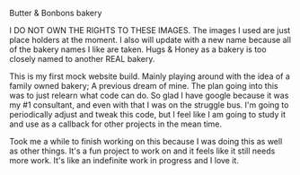 Butter & Bonbons bakery

I DO NOT OWN THE RIGHTS TO THESE IMAGES. The images I used are just place holders at the moment.
I also will update with a new name because all of the bakery names I like are taken. Hugs & Honey as a bakery is too closely named to another REAL bakery.

This is my first mock website build. Mainly playing around with the idea of a family owned bakery; A previous dream of mine. The plan going into this was to just relearn what code can do. So glad I have google because it was my #1 consultant, and even with that I was on the struggle bus. I'm going to periodically adjust and tweak this code, but I feel like I am going to study it and use as a callback for other projects in the mean time.

Took me a while to finish working on this because I was doing this as well as other things. It's a fun project to work on and it feels like it still needs more work. It's like an indefinite work in progress and I love it.
